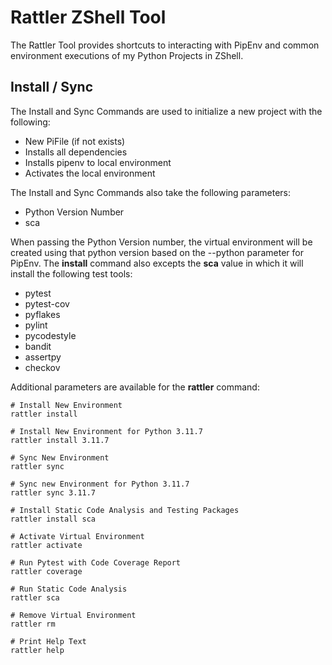 # Rattler ZShell Tool

The Rattler Tool provides shortcuts to interacting with PipEnv and common environment executions of my Python Projects in ZShell.

## Install / Sync

The Install and Sync Commands are used to initialize a new project with the following:

* New PiFile (if not exists)
* Installs all dependencies
* Installs pipenv to local environment
* Activates the local environment

The Install and Sync Commands also take the following parameters:

* Python Version Number
* sca

When passing the Python Version number, the virtual environment will be created using that python version based on the --python parameter for PipEnv. The __install__ command also excepts the __sca__ value in which it will install the following test tools:

* pytest
* pytest-cov
* pyflakes
* pylint
* pycodestyle
* bandit
* assertpy
* checkov

Additional parameters are available for the __rattler__ command:

```command
# Install New Environment
rattler install

# Install New Environment for Python 3.11.7
rattler install 3.11.7

# Sync New Environment
rattler sync

# Sync new Environment for Python 3.11.7
rattler sync 3.11.7

# Install Static Code Analysis and Testing Packages
rattler install sca

# Activate Virtual Environment
rattler activate

# Run Pytest with Code Coverage Report
rattler coverage

# Run Static Code Analysis
rattler sca

# Remove Virtual Environment
rattler rm

# Print Help Text
rattler help

```
